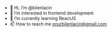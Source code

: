 - 👋 Hi, I’m @bilenlacin
- 👀 I’m interested in frontend development
- 🌱 I’m currently learning ReactJS
- 📫 How to reach me onurbilenlacin@gmail.com

<!---
bilenlacin/bilenlacin is a ✨ special ✨ repository because its `README.md` (this file) appears on your GitHub profile.
You can click the Preview link to take a look at your changes.
--->
